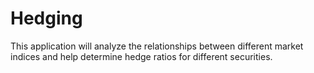 # Hedging

This application will analyze the relationships between different market indices and help determine hedge ratios for different securities.
